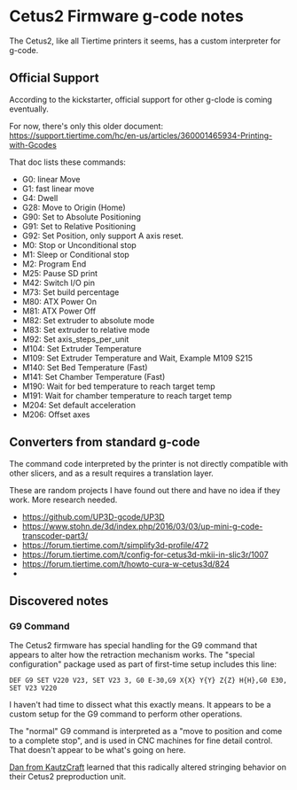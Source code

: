 # Cetus2 Firmware g-code notes

The Cetus2, like all Tiertime printers it seems, has a custom interpreter for g-code. 

## Official Support

According to the kickstarter, official support for other g-clode is coming eventually. 

For now, there's only this older document: https://support.tiertime.com/hc/en-us/articles/360001465934-Printing-with-Gcodes

That doc lists these commands:

* G0: linear Move
* G1: fast linear move
* G4: Dwell
* G28: Move to Origin (Home)
* G90: Set to Absolute Positioning
* G91: Set to Relative Positioning
* G92: Set Position, only support A axis reset.
* M0: Stop or Unconditional stop
* M1: Sleep or Conditional stop
* M2: Program End
* M25: Pause SD print
* M42: Switch I/O pin
* M73: Set build percentage
* M80: ATX Power On
* M81: ATX Power Off
* M82: Set extruder to absolute mode
* M83: Set extruder to relative mode
* M92: Set axis_steps_per_unit
* M104: Set Extruder Temperature
* M109: Set Extruder Temperature and Wait, Example M109 S215
* M140: Set Bed Temperature (Fast)
* M141: Set Chamber Temperature (Fast)
* M190: Wait for bed temperature to reach target temp
* M191: Wait for chamber temperature to reach target temp
* M204: Set default acceleration
* M206: Offset axes

## Converters from standard g-code

The command code interpreted by the printer is not directly compatible with other slicers, and as a result requires a translation layer.

These are random projects I have found out there and have no idea if they work. More research needed.

* https://github.com/UP3D-gcode/UP3D
* https://www.stohn.de/3d/index.php/2016/03/03/up-mini-g-code-transcoder-part3/
* https://forum.tiertime.com/t/simplify3d-profile/472
* https://forum.tiertime.com/t/config-for-cetus3d-mkii-in-slic3r/1007
* https://forum.tiertime.com/t/howto-cura-w-cetus3d/824
* 

## Discovered notes

### G9 Command

The Cetus2 firmware has special handling for the G9 command that appears to alter how the retraction mechanism works. The "special configuration" package used as part of first-time setup includes this line:

`DEF G9 SET V220 V23, SET V23 3, G0 E-30,G9 X{X} Y{Y} Z{Z} H{H},G0 E30, SET V23 V220`

I haven't had time to dissect what this exactly means. It appears to be a custom setup for the G9 command to perform other operations.

The "normal" G9 command is interpreted as a "move to position and come to a complete stop", and is used in CNC machines for fine detail control. That doesn't appear to be what's going on here.

[Dan from KautzCraft](https://dimensionalprint.kautzcraft.studio/fdm-fused-deposition-modeling/cetus2/78-secret-code-in-cetus2) learned that this radically altered stringing behavior on their Cetus2 preproduction unit.

